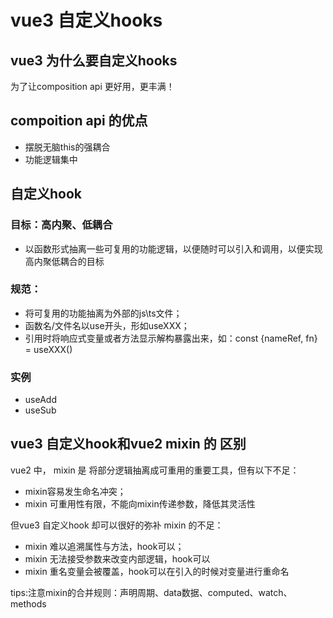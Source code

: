 # vue3 自定义hooks

## vue3 为什么要自定义hooks
为了让composition api 更好用，更丰满！

## compoition api 的优点
- 摆脱无脑this的强耦合
- 功能逻辑集中

## 自定义hook

### 目标：高内聚、低耦合
- 以函数形式抽离一些可复用的功能逻辑，以便随时可以引入和调用，以便实现高内聚低耦合的目标

### 规范：
- 将可复用的功能抽离为外部的js\ts文件；
- 函数名/文件名以use开头，形如useXXX；
- 引用时将响应式变量或者方法显示解构暴露出来，如：const {nameRef, fn} = useXXX()


### 实例
- useAdd
- useSub

## vue3 自定义hook和vue2 mixin 的 区别
vue2 中， mixin 是 将部分逻辑抽离成可重用的重要工具，但有以下不足：
- mixin容易发生命名冲突；
- mixin 可重用性有限，不能向mixin传递参数，降低其灵活性

但vue3 自定义hook 却可以很好的弥补 mixin 的不足：
- mixin 难以追溯属性与方法，hook可以；
- mixin 无法接受参数来改变内部逻辑，hook可以
- mixin 重名变量会被覆盖，hook可以在引入的时候对变量进行重命名


tips:注意mixin的合并规则：声明周期、data数据、computed、watch、methods